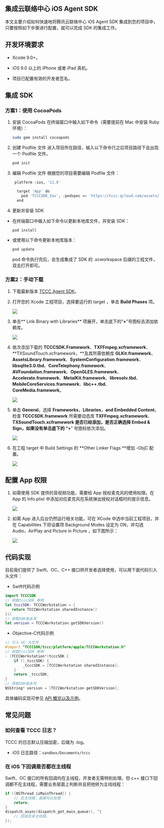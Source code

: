 ## 集成云联络中心 iOS Agent SDK

 本文主要介绍如何快速地将腾讯云联络中心 iOS Agent SDK 集成到您的项目中，只要按照如下步骤进行配置，就可以完成 SDK 的集成工作。

## 开发环境要求
- Xcode 9.0+。 

- iOS 9.0 以上的 iPhone 或者 iPad 真机。

- 项目已配置有效的开发者签名。


## 集成 SDK

### 方案1：使用 CocoaPods
1. 安装 CocoaPods
在终端窗口中输入如下命令（需要提前在 Mac 中安装 Ruby 环境）：

   ``` bash
   sudo gem install cocoapods
   ```
2. 创建 Podfile 文件
进入项目所在路径，输入以下命令行之后项目路径下会出现一个 Podfile 文件。

   ``` bash
   pod init
   ```
3. 编辑 Podfile 文件
根据您的项目需要编辑 Podfile 文件：

   ``` bash
    platform :ios, '11.0'
   
     target 'App' do
       pod 'TCCCSDK_Ios', :podspec => 'https://tccc.qcloud.com/assets/doc/Agent/CppSDKRelease/TCCCSDK_Ios.podspec'
     end
   ```
4. 更新并安装 SDK

  - 在终端窗口中输入如下命令以更新本地库文件，并安装 SDK：

      ``` bash
      pod install
      ```
  - 或使用以下命令更新本地库版本：

      ``` bash
      pod update
      ```

      pod 命令执行完后，会生成集成了 SDK 的 .xcworkspace 后缀的工程文件，双击打开即可。


### 方案2：手动下载
1. 下载最新版本 [TCCC Agent SDK](https://tccc.qcloud.com/assets/doc/Agent/CppSDKRelease/TCCCSDK_ios_last.zip)。

2. 打开您的 Xcode 工程项目，选择要运行的 target ，单击 **Build Phases** 项。

   ![](https://write-document-release-1258344699.cos.ap-guangzhou.tencentcos.cn/100027565564/b6bde07c09c111eead3b5254007e6a5b.jpeg?q-sign-algorithm=sha1&q-ak=AKIDtkPQJ3CA3pA-kaHvQ3V0YcpCKy3ZZvMa-rco-bE18b02AZHrNpHPYUwg6ad3vYlP&q-sign-time=1711072685;1711076285&q-key-time=1711072685;1711076285&q-header-list=&q-url-param-list=&q-signature=266584a71ac51c2a988e3d78261bf15e892c0a74&x-cos-security-token=RMQGOrgvlCOAFDmmeIwSCdgdZ1I5vmNa61b9ba7238ba7ff4a7b161a75706a29cK6H_mFYTw_uqurePTz3tM3chS1F7Sd_wrP4OkTI_asC3uT7xggFIIZRNJ71nGGbtOWQMxD5Xg_u_di_ER4n3jAsuZmFb-sMMkHRPEVtxxWeQiBMGV_4dFK5bR10Ggpc-wERYeN5PL1E_JmLvWx3JLzvTu87PcA2zQmahev2AQqPvpsAn5g6R3TaminIiR6QfTELyOgJDCmyUucbKNx0PzajCHHo5DUCZgwYyIIe5fSnplK2fwUiWedglPinAcujkcFrXjP7_CLOjT14bLXrokgC_XnOO06ZuwmnIvD7eDpITRFYuYkbkHR-c8N0zE3oX)

3. 单击** Link Binary with Libraries** 项展开，单击底下的“**+**”号图标去添加依赖库。

   ![](https://write-document-release-1258344699.cos.ap-guangzhou.tencentcos.cn/100027565564/b6d0af9e09c111ee95bc5254002af9e0.png?q-sign-algorithm=sha1&q-ak=AKIDoVPE0XS6L7B8fglwZRbxxaeHavoNYuIwtC-C0PwLXRB2Zrc9C7DSCeRwSeEm_q6d&q-sign-time=1711072685;1711076285&q-key-time=1711072685;1711076285&q-header-list=&q-url-param-list=&q-signature=b8863b14e4f5b92676666c442823d893c00e1f62&x-cos-security-token=RMQGOrgvlCOAFDmmeIwSCdgdZ1I5vmNa4759f5a718a12a96ae922012939ed064K6H_mFYTw_uqurePTz3tM3chS1F7Sd_wrP4OkTI_asC3uT7xggFIIZRNJ71nGGbtOWQMxD5Xg_u_di_ER4n3jAsuZmFb-sMMkHRPEVtxxWeQiBMGV_4dFK5bR10Ggpc-wERYeN5PL1E_JmLvWx3JLzvTu87PcA2zQmahev2AQqPvpsAn5g6R3TaminIiR6QfTELyOgJDCmyUucbKNx0PzajCHHo5DUCZgwYyIIe5fSnplK2fwUiWedglPinAcujkcFrXjP7_CLOjT14bLXrokoVkI1RjOXYmUTf2Ti9ZfS2XY6Zk6BlMAQdUHgp1s8TM)

4. 依次添加下载的 **TCCCSDK.Framework**、**TXFFmpeg.xcframework**、**TXSoundTouch.xcframework，**及其所需依赖库 **GLKit.framework**、**AssetsLibrary.framework**、**SystemConfiguration.framework**、**libsqlite3.0.tbd**、**CoreTelephony.framework**、**AVFoundation.framework**、**OpenGLES.framework**、**Accelerate.framework**、**MetalKit.framework**、**libresolv.tbd**、**MobileCoreServices.framework**、**libc++.tbd**、**CoreMedia.framework**。

   ![](https://write-document-release-1258344699.cos.ap-guangzhou.tencentcos.cn/100027565564/b6baf71d09c111ee8ec2525400c56988.png?q-sign-algorithm=sha1&q-ak=AKID6pb4oPkWwjx-2ehg5RssBWVW6Mh9UHuYVYJ7fsBRDD0vy95Vx_mRE1SxrFFq0ihm&q-sign-time=1711072685;1711076285&q-key-time=1711072685;1711076285&q-header-list=&q-url-param-list=&q-signature=8f4839337a9efc49883178c9e5ebc4b2a0f55e8b&x-cos-security-token=yAtvcyFninXHxO17zjbt9GBljR8FUXya8a6a00c87c35cb34953836eb54429a69jPMdC12hWaiGeEpz-3Y48SsHgxzqJ9RKlFTGVzauNZMx_1mOAwwMYp5f5KHOBId5PvCsi_Ila20CSGoNhGipJJAfXIR9z2XI6TJYXGNJEHNf66CNkcLk9wzxj-jss8Lk2TlZN1P-w4oJK2mnjhP1XUhkwG5mOXyou6FuzFEuZ59UsP8KNToAJA451Y7zZDeIr66r6xuWlp0czIt9-fN3Ebi7SmT4yX-1PzYgVZPlAipN7ijxdZXnTKweQrgQ2MmsMqc6JRvYYAY7v7212g2IhJ9DMtZOoHHldNJ5NMM5l_2supytZnS-6SsH0d1Ue-vD)

5. 单击 **General**，选择 **Frameworks**，**Libraries**，**and Embedded Content**，检查 **TCCCSDK.framework** 所需要动态库 **TXFFmpeg.xcframework**、**TXSoundTouch.xcframework **是否已经添加，是否正确选择 Embed & Sign，如果没有单击底下的 “**+**” 号图标依次添加。

   ![](https://write-document-release-1258344699.cos.ap-guangzhou.tencentcos.cn/100031390357/f8143fdb0c1811eead3b5254007e6a5b.png?q-sign-algorithm=sha1&q-ak=AKIDGtCNW0VTuvjwVyPsfw5YmREFFpPOKjOHl1GqynZqp5zSoX4bs5iEmXVNsYvXe_49&q-sign-time=1711072685;1711076285&q-key-time=1711072685;1711076285&q-header-list=&q-url-param-list=&q-signature=b3e0fbfb3ab4d67145b26d1bcb4650c8dfad2109&x-cos-security-token=RMQGOrgvlCOAFDmmeIwSCdgdZ1I5vmNa6e7cc491a89b13a37e21fafd4b979327K6H_mFYTw_uqurePTz3tM3chS1F7Sd_wrP4OkTI_asC3uT7xggFIIZRNJ71nGGbtOWQMxD5Xg_u_di_ER4n3jAsuZmFb-sMMkHRPEVtxxWeQiBMGV_4dFK5bR10Ggpc-wERYeN5PL1E_JmLvWx3JLzvTu87PcA2zQmahev2AQqPvpsAn5g6R3TaminIiR6QfTELyOgJDCmyUucbKNx0PzajCHHo5DUCZgwYyIIe5fSnplK2fwUiWedglPinAcujkcFrXjP7_CLOjT14bLXrokstQ3pToa0-5rK7rH60mjPazVC70bEYuwtOZe9e2gkzW)

6. 在工程 target 中 Build Settings 的 **Other Linker Flags **增加 -ObjC 配置。

   ![](https://write-document-release-1258344699.cos.ap-guangzhou.tencentcos.cn/100031390357/fd2ebe360c1811ee8ec2525400c56988.png?q-sign-algorithm=sha1&q-ak=AKIDlwltXcYP6cCmATEgLfp9JOi78B7QYMxYIA328dWs9FUZBoR0EgGhS0W3QS2kLPNN&q-sign-time=1711072685;1711076285&q-key-time=1711072685;1711076285&q-header-list=&q-url-param-list=&q-signature=ccfe6d0d77196cb470a1a328c93da199340bf2a0&x-cos-security-token=RMQGOrgvlCOAFDmmeIwSCdgdZ1I5vmNa5ab0e6343d66949a2cd3f5886465c716K6H_mFYTw_uqurePTz3tM3chS1F7Sd_wrP4OkTI_asC3uT7xggFIIZRNJ71nGGbtOWQMxD5Xg_u_di_ER4n3jAsuZmFb-sMMkHRPEVtxxWeQiBMGV_4dFK5bR10Ggpc-wERYeN5PL1E_JmLvWx3JLzvTu87PcA2zQmahev2AQqPvpsAn5g6R3TaminIiR6QfTELyOgJDCmyUucbKNx0PzajCHHo5DUCZgwYyIIe5fSnplK2fwUiWedglPinAcujkcFrXjP7_CLOjT14bLXrokm110T827YMjr6zC5oXKnbD2gLegTGcR-wXcxrqpob17)


## 配置 App 权限
1. 如需使用 SDK 提供的音视频功能，需要给 App 授权麦克风的使用权限。在 App 的 Info.plist 中添加对应麦克风在系统弹出授权对话框时的提示信息。

   ![](https://write-document-release-1258344699.cos.ap-guangzhou.tencentcos.cn/100027565564/b6b5cc7e09c111eead3b5254007e6a5b.png?q-sign-algorithm=sha1&q-ak=AKID9AyrgI7q8iVPOjFyf1BsL5kvIJWqXETWv7VijaE2guIo50nDpFf0prLLmjrRmVwZ&q-sign-time=1711072685;1711076285&q-key-time=1711072685;1711076285&q-header-list=&q-url-param-list=&q-signature=46e9b5ccd8263a80c3648e058b1eb4ca46f94606&x-cos-security-token=RMQGOrgvlCOAFDmmeIwSCdgdZ1I5vmNa60ffdaeb70fbda66f6a9bb2c99de8a05K6H_mFYTw_uqurePTz3tM3chS1F7Sd_wrP4OkTI_asC3uT7xggFIIZRNJ71nGGbtOWQMxD5Xg_u_di_ER4n3jAsuZmFb-sMMkHRPEVtxxWeQiBMGV_4dFK5bR10Ggpc-wERYeN5PL1E_JmLvWx3JLzvTu87PcA2zQmahev2AQqPvpsAn5g6R3TaminIiR6QfTELyOgJDCmyUucbKNx0PzajCHHo5DUCZgwYyIIe5fSnplK2fwUiWedglPinAcujkcFrXjP7_CLOjT14bLXrokrehh1wlPmcNCrjV5zcxjSTmo9u4KOelyyee87TL0olh)

2. 如需 App 进入后台仍然运行相关功能，可在 XCode 中选中当前工程项目，并在 Capabilities 下将设置项  Background Modes 设定为 ON，并勾选 Audio，AirPlay and Picture in Picture ，如下图所示：

   ![](https://write-document-release-1258344699.cos.ap-guangzhou.tencentcos.cn/100027565564/b6cfe44f09c111eea359525400088f3a.png?q-sign-algorithm=sha1&q-ak=AKIDTl_GYkHbGTj2jtcDY91I8wv7wwok17iWJgzAed924YfwMJLXUAztVFAPjy1mUP7J&q-sign-time=1711072685;1711076285&q-key-time=1711072685;1711076285&q-header-list=&q-url-param-list=&q-signature=38b2f79e1ca4e923ca3c638d7521d8afcc0206fd&x-cos-security-token=RMQGOrgvlCOAFDmmeIwSCdgdZ1I5vmNa769e3538c6ca708bee2eee8a55bab299K6H_mFYTw_uqurePTz3tM3chS1F7Sd_wrP4OkTI_asC3uT7xggFIIZRNJ71nGGbtOWQMxD5Xg_u_di_ER4n3jAsuZmFb-sMMkHRPEVtxxWeQiBMGV_4dFK5bR10Ggpc-wERYeN5PL1E_JmLvWx3JLzvTu87PcA2zQmahev2AQqPvpsAn5g6R3TaminIiR6QfTELyOgJDCmyUucbKNx0PzajCHHo5DUCZgwYyIIe5fSnplK2fwUiWedglPinAcujkcFrXjP7_CLOjT14bLXrokuaoyVD83JsGuY0jlT2hie0kF8qiV0kw05d6hVrrzRGV)


## 代码实现

目前我们提供了 Swift、OC、C++ 接口供开发者选择使用，可以用下面代码引入头文件：

- Swift代码示例
``` swift
import TCCCSDK
// 获取tcccSDK 单例
let tcccSDK: TCCCWorkstation = {
   return TCCCWorkstation.sharedInstance()
}()
// 获取SDK版本号
let version = TCCCWorkstation.getSDKVersion()
```

- Objective-C代码示例
``` objectivec
// 引入 OC 头文件
#import "TCCCSDK/tccc/platform/apple/TCCCWorkstation.h"
// 获取tcccSDK 单例
- (TCCCWorkstation*)tcccSDK {
    if (!_tcccSDK) {
        _tcccSDK = [TCCCWorkstation sharedInstance];
    }
    return _tcccSDK;
}
// 获取SDK版本号
NSString* version = [TCCCWorkstation getSDKVersion];
```


具体编码实现可参见 [API 概览以及示例](https://write.woa.com/document/113673679891435520)。

## 常见问题

### 如何查看 TCCC 日志？

TCCC 的日志默认压缩加密，后缀为 .log。
- iOS 日志路径：`sandbox/Documents/tccc`


### 在 iOS 下回调是否都在主线程

Swift、OC 接口的所有回调均在主线程，开发者无需特别处理。但 c++ 接口下回调都不在主线程，需要业务层面上判断并且把他转为主线线程：
``` cpp
if ([NSThread isMainThread]) {
    // 在主线程，直接可以处理
    return;
}
dispatch_async(dispatch_get_main_queue(), ^{
    // 回调在非主线程。
});
```

